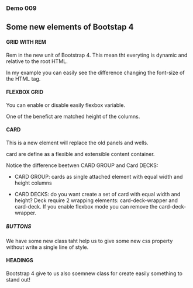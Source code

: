 ### Demo 009

## Some new elements of Bootstap 4

#### GRID WITH REM

Rem in the new unit of Bootstrap 4.
This mean tht everyting is dynamic and relative to the root HTML.

In my example you can easily see the difference changing the font-size of the HTML tag.

#### FLEXBOX GRID

You can enable or disable easily flexbox variable.

One of the benefict are matched height of the columns.

#### CARD

This is a new element will replace the old panels and wells.

card are define as a flexible and extensible content container.

Notice the difference beetwen CARD GROUP and Card DECKS:

- CARD GROUP: cards as single attached element with equal width and height columns

- CARD DECKS: do you want create a set of card with equal width and height?
Deck require 2 wrapping elements: card-deck-wrapper and card-deck.
If you enable flexbox mode you can remove the card-deck-wrapper.

##### BUTTONS

We have some new class taht help us to give some new css property without write a single line of style.


#### HEADINGS

Bootstrap 4 give to us also soemnew class for create easily something to stand out!



